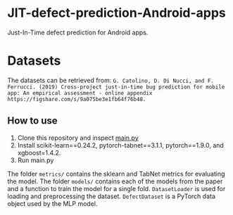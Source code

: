 # JIT-defect-prediction-Android-apps
Just-In-Time defect prediction for Android apps.

# Datasets
The datasets can be retrieved from:
`G. Catolino, D. Di Nucci, and F. Ferrucci. (2019) Cross-project just-in-time bug prediction for mobile app: An empirical assessment - online appendix https://figshare.com/s/9a075be3e1fb64f76b48.`


## How to use
1. Clone this repository and inspect [main.py](https://github.com/rvdinter/JIT-defect-prediction-Android-apps/blob/main/main.py)
2. Install scikit-learn==0.24.2, pytorch-tabnet==3.1.1, pytorch==1.9.0, and xgboost=1.4.2.
3. Run main.py

The folder `metrics/` contains the sklearn and TabNet metrics for evaluating the model. The folder `models/` contains each of the models from the paper and a function to train the model for a single fold. `DatasetLoader` is used for loading and preprocessing the dataset. `DefectDataset` is a PyTorch data object used by the MLP model.
